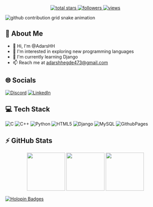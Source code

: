<p align="center">
  <a href="https://github.com/AdarsHH?tab=repositories&sort=stargazers">
    <img alt="total stars" title="Total stars on GitHub" src="https://custom-icon-badges.herokuapp.com/badge/dynamic/json?logo=star&host=formatted-dynamic-badges.herokuapp.com&formatter=metric&style=for-the-badge&color=55960c&labelColor=488207&label=stars&query=$.stars&url=https://api.github-star-counter.workers.dev/user/AdarsHH"/>
  </a>
  <a href="https://github.com/AdarsHH?tab=followers">
    <img alt="followers" title="Follow me on Github" src="https://custom-icon-badges.herokuapp.com/github/followers/AdarsHH?color=236ad3&labelColor=1155ba&style=for-the-badge&logo=person-add&label=Follow&logoColor=white"/>
  </a>
  <a href="https://github.com/AdarsHH/Simple-View-Counter">
    <img alt="views" title="GitHub profile views" src="https://komarev.com/ghpvc/?username=AdarsHH&style=for-the-badge&color=lightgrey"/>
  </a>
</p>

![github contribution grid snake animation](https://raw.githubusercontent.com/AdarsHH/AdarsHH/output/github-contribution-grid-snake-dark.svg)

## 💫 About Me
- 👋 Hi, I'm @AdarsHH
- 👀 I'm interested in exploring new programming languages
- 🌱 I'm currently learning Django
- 📫 Reach me at adarshhegde473@gmail.com

## 🌐 Socials
[![Discord](https://img.shields.io/badge/Discord-%237289DA.svg?logo=discord&logoColor=white)](https://discord.gg/adarsh4572)
[![LinkedIn](https://img.shields.io/badge/LinkedIn-%230077B5.svg?logo=linkedin&logoColor=white)](https://linkedin.com/in/adarsh-hegde-b48502283)

## 💻 Tech Stack
![C](https://img.shields.io/badge/c-%2300599C.svg?style=flat-square&logo=c&logoColor=white)
![C++](https://img.shields.io/badge/c++-%2300599C.svg?style=flat-square&logo=c%2B%2B&logoColor=white)
![Python](https://img.shields.io/badge/python-black?style=flat-square&logo=python)
![HTML5](https://img.shields.io/badge/html5-black?style=flat-square&logo=html5)
![Django](https://img.shields.io/badge/django-%23092E20.svg?style=flat-square&logo=django&logoColor=white)
![MySQL](https://img.shields.io/badge/mysql-black?style=flat-square&logo=mysql)
![GithubPages](https://img.shields.io/badge/github%20pages-121013?style=flat-square&logo=github&logoColor=white)

## ⚡ GitHub Stats

<p align="center">
    <img height="120px" src="https://github-readme-streak-stats.herokuapp.com/?user=AdarsHH&hide_border=true&theme=dark" />
    <img height="120px" src="https://github-readme-stats.vercel.app/api?username=AdarsHH&hide_title=true&hide_border=true&show_icons=true&include_all_commits=true&count_private=true&line_height=21&hide_rank=true&icon_color=fa8b00&theme=dark" />
    <img height="120px" src="https://github-readme-stats.vercel.app/api/top-langs/?username=AdarsHH&hide=html&hide_title=true&hide_border=true&layout=compact&langs_count=8&theme=dark" />
</p>

[![Holopin Badges](https://holopin.me/adarshh30)](https://holopin.io/@adarshh30)
